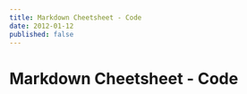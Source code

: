 ```yaml
---
title: Markdown Cheetsheet - Code
date: 2012-01-12
published: false
---
```


# Markdown Cheetsheet - Code

